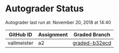 # Autograder Status
Autograder last run at: November 20, 2018 at 14:40

| GitHub ID | Assignment | Graded Branch |
|-----------|------------|---------------|
| vallmeister | a2 | [graded-b32ecd](https://github.com/Fall2018COMP401-001/a2-vallmeister/tree/graded-b32ecd) | 
